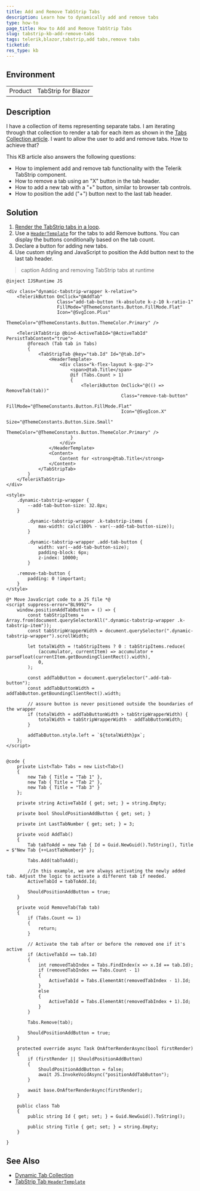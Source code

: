 ```yaml
---
title: Add and Remove TabStrip Tabs
description: Learn how to dynamically add and remove tabs
type: how-to
page_title: How to Add and Remove TabStrip Tabs
slug: tabstrip-kb-add-remove-tabs
tags: telerik,blazor,tabstrip,add tabs,remove tabs
ticketid:
res_type: kb
---
```


## Environment

<table>
    <tbody>
        <tr>
            <td>Product</td>
            <td>TabStrip for Blazor</td>
        </tr>
    </tbody>
</table>

## Description

I have a collection of items representing separate tabs. I am iterating through that collection to render a tab for each item as shown in the [Tabs Collection article](slug:tabstrip-tabs-collection). I want to allow the user to add and remove tabs. How to achieve that?

This KB article also answers the following questions:

* How to implement add and remove tab functionality with the Telerik TabStrip component.
* How to remove a tab using an "X" button in the tab header.
* How to add a new tab with a "+" button, similar to browser tab controls.
* How to position the add ("+") button next to the last tab header.

## Solution

1. [Render the TabStrip tabs in a loop](slug:tabstrip-tabs-collection).
1. Use a [`HeaderTemplate`](slug:tabstrip-header-template) for the tabs to add Remove buttons. You can display the buttons conditionally based on the tab count.
1. Declare a button for adding new tabs.
1. Use custom styling and JavaScript to position the Add button next to the last tab header.

>caption Adding and removing TabStrip tabs at runtime

````RAZOR
@inject IJSRuntime JS

<div class="dynamic-tabstrip-wrapper k-relative">
    <TelerikButton OnClick="@AddTab"
                   Class="add-tab-button !k-absolute k-z-10 k-ratio-1"
                   FillMode="@ThemeConstants.Button.FillMode.Flat"
                   Icon="@SvgIcon.Plus"
                   ThemeColor="@ThemeConstants.Button.ThemeColor.Primary" />

    <TelerikTabStrip @bind-ActiveTabId="@ActiveTabId" PersistTabContent="true">
        @foreach (Tab tab in Tabs)
        {
            <TabStripTab @key="tab.Id" Id="@tab.Id">
                <HeaderTemplate>
                    <div class="k-flex-layout k-gap-2">
                        <span>@tab.Title</span>
                        @if (Tabs.Count > 1)
                        {
                            <TelerikButton OnClick="@(() => RemoveTab(tab))"
                                           Class="remove-tab-button"
                                           FillMode="@ThemeConstants.Button.FillMode.Flat"
                                           Icon="@SvgIcon.X"
                                           Size="@ThemeConstants.Button.Size.Small"
                                           ThemeColor="@ThemeConstants.Button.ThemeColor.Primary" />
                        }
                    </div>
                </HeaderTemplate>
                <Content>
                    Content for <strong>@tab.Title</strong>
                </Content>
            </TabStripTab>
        }
    </TelerikTabStrip>
</div>

<style>
    .dynamic-tabstrip-wrapper {
        --add-tab-button-size: 32.8px;
    }

        .dynamic-tabstrip-wrapper .k-tabstrip-items {
            max-width: calc(100% - var(--add-tab-button-size));
        }

        .dynamic-tabstrip-wrapper .add-tab-button {
            width: var(--add-tab-button-size);
            padding-block: 6px;
            z-index: 10000;
        }

    .remove-tab-button {
        padding: 0 !important;
    }
</style>

@* Move JavaScript code to a JS file *@
<script suppress-error="BL9992">
    window.positionAddTabButton = () => {
        const tabStripItems = Array.from(document.querySelectorAll(".dynamic-tabstrip-wrapper .k-tabstrip-item"));
        const tabStripWrapperWidth = document.querySelector(".dynamic-tabstrip-wrapper").scrollWidth;

        let totalWidth = !tabStripItems ? 0 : tabStripItems.reduce(
            (accumulator, currentItem) => accumulator + parseFloat(currentItem.getBoundingClientRect().width),
            0,
        );

        const addTabButton = document.querySelector(".add-tab-button");
        const addTabButtonWidth = addTabButton.getBoundingClientRect().width;

        // assure button is never positioned outside the boundaries of the wrapper
        if (totalWidth + addTabButtonWidth > tabStripWrapperWidth) {
            totalWidth = tabStripWrapperWidth - addTabButtonWidth;
        }

        addTabButton.style.left = `${totalWidth}px`;
    };
</script>


@code {
    private List<Tab> Tabs = new List<Tab>()
    {
        new Tab { Title = "Tab 1" },
        new Tab { Title = "Tab 2" },
        new Tab { Title = "Tab 3" }
    };

    private string ActiveTabId { get; set; } = string.Empty;

    private bool ShouldPositionAddButton { get; set; }

    private int LastTabNumber { get; set; } = 3;

    private void AddTab()
    {
        Tab tabToAdd = new Tab { Id = Guid.NewGuid().ToString(), Title = $"New Tab {++LastTabNumber}" };

        Tabs.Add(tabToAdd);

        //In this example, we are always activating the newly added tab. Adjust the logic to activate a different tab if needed.
        ActiveTabId = tabToAdd.Id;

        ShouldPositionAddButton = true;
    }

    private void RemoveTab(Tab tab)
    {
        if (Tabs.Count <= 1)
        {
            return;
        }

        // Activate the tab after or before the removed one if it's active
        if (ActiveTabId == tab.Id)
        {
            int removedTabIndex = Tabs.FindIndex(x => x.Id == tab.Id);
            if (removedTabIndex == Tabs.Count - 1)
            {
                ActiveTabId = Tabs.ElementAt(removedTabIndex - 1).Id;
            }
            else
            {
                ActiveTabId = Tabs.ElementAt(removedTabIndex + 1).Id;
            }
        }

        Tabs.Remove(tab);

        ShouldPositionAddButton = true;
    }

    protected override async Task OnAfterRenderAsync(bool firstRender)
    {
        if (firstRender || ShouldPositionAddButton)
        {
            ShouldPositionAddButton = false;
            await JS.InvokeVoidAsync("positionAddTabButton");
        }

        await base.OnAfterRenderAsync(firstRender);
    }

    public class Tab
    {
        public string Id { get; set; } = Guid.NewGuid().ToString();

        public string Title { get; set; } = string.Empty;
    }

}
````

## See Also

* [Dynamic Tab Collection](slug:tabstrip-tabs-collection)
* [TabStrip Tab `HeaderTemplate`](slug:tabstrip-header-template)
